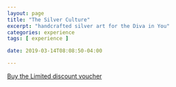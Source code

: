 ```yaml
---
layout: page
title: "The Silver Culture"
excerpt: "handcrafted silver art for the Diva in You"
categories: experience
tags: [ experience ]

date: 2019-03-14T08:08:50-04:00

---
```



[Buy the Limited discount voucher](https://ti.to/the-hd-tour/hd-limited-edition-march)
